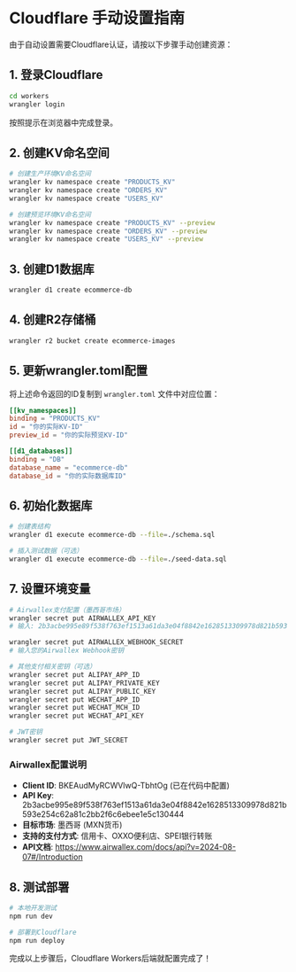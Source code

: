 # Cloudflare 手动设置指南

由于自动设置需要Cloudflare认证，请按以下步骤手动创建资源：

## 1. 登录Cloudflare

```bash
cd workers
wrangler login
```

按照提示在浏览器中完成登录。

## 2. 创建KV命名空间

```bash
# 创建生产环境KV命名空间
wrangler kv namespace create "PRODUCTS_KV"
wrangler kv namespace create "ORDERS_KV" 
wrangler kv namespace create "USERS_KV"

# 创建预览环境KV命名空间
wrangler kv namespace create "PRODUCTS_KV" --preview
wrangler kv namespace create "ORDERS_KV" --preview
wrangler kv namespace create "USERS_KV" --preview
```

## 3. 创建D1数据库

```bash
wrangler d1 create ecommerce-db
```

## 4. 创建R2存储桶

```bash
wrangler r2 bucket create ecommerce-images
```

## 5. 更新wrangler.toml配置

将上述命令返回的ID复制到 `wrangler.toml` 文件中对应位置：

```toml
[[kv_namespaces]]
binding = "PRODUCTS_KV"
id = "你的实际KV-ID"
preview_id = "你的实际预览KV-ID"

[[d1_databases]]
binding = "DB"
database_name = "ecommerce-db"
database_id = "你的实际数据库ID"
```

## 6. 初始化数据库

```bash
# 创建表结构
wrangler d1 execute ecommerce-db --file=./schema.sql

# 插入测试数据（可选）
wrangler d1 execute ecommerce-db --file=./seed-data.sql
```

## 7. 设置环境变量

```bash
# Airwallex支付配置（墨西哥市场）
wrangler secret put AIRWALLEX_API_KEY
# 输入: 2b3acbe995e89f538f763ef1513a61da3e04f8842e1628513309978d821b593e254c62a81c2bb2f6c6ebee1e5c130444

wrangler secret put AIRWALLEX_WEBHOOK_SECRET
# 输入您的Airwallex Webhook密钥

# 其他支付相关密钥（可选）
wrangler secret put ALIPAY_APP_ID
wrangler secret put ALIPAY_PRIVATE_KEY
wrangler secret put ALIPAY_PUBLIC_KEY
wrangler secret put WECHAT_APP_ID
wrangler secret put WECHAT_MCH_ID
wrangler secret put WECHAT_API_KEY

# JWT密钥
wrangler secret put JWT_SECRET
```

### Airwallex配置说明

- **Client ID**: BKEAudMyRCWVlwQ-TbhtOg (已在代码中配置)
- **API Key**: 2b3acbe995e89f538f763ef1513a61da3e04f8842e1628513309978d821b593e254c62a81c2bb2f6c6ebee1e5c130444
- **目标市场**: 墨西哥 (MXN货币)
- **支持的支付方式**: 信用卡、OXXO便利店、SPEI银行转账
- **API文档**: https://www.airwallex.com/docs/api?v=2024-08-07#/Introduction

## 8. 测试部署

```bash
# 本地开发测试
npm run dev

# 部署到Cloudflare
npm run deploy
```

完成以上步骤后，Cloudflare Workers后端就配置完成了！